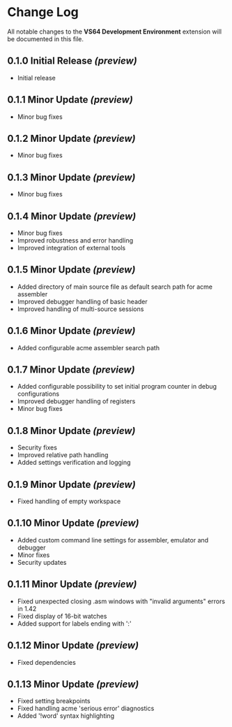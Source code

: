 # Change Log
All notable changes to the **VS64 Development Environment** extension will be documented in this file.

## 0.1.0 Initial Release _(preview)_
- Initial release

## 0.1.1 Minor Update _(preview)_
- Minor bug fixes

## 0.1.2 Minor Update _(preview)_
- Minor bug fixes

## 0.1.3 Minor Update _(preview)_
- Minor bug fixes

## 0.1.4 Minor Update _(preview)_
- Minor bug fixes
- Improved robustness and error handling
- Improved integration of external tools

## 0.1.5 Minor Update _(preview)_
- Added directory of main source file as default search path for acme assembler
- Improved debugger handling of basic header
- Improved handling of multi-source sessions

## 0.1.6 Minor Update _(preview)_
- Added configurable acme assembler search path

## 0.1.7 Minor Update _(preview)_
- Added configurable possibility to set initial program counter in debug configurations
- Improved debugger handling of registers
- Minor bug fixes

## 0.1.8 Minor Update _(preview)_
- Security fixes
- Improved relative path handling
- Added settings verification and logging

## 0.1.9 Minor Update _(preview)_
- Fixed handling of empty workspace

## 0.1.10 Minor Update _(preview)_
- Added custom command line settings for assembler, emulator and debugger
- Minor fixes
- Security updates

## 0.1.11 Minor Update _(preview)_
- Fixed unexpected closing .asm windows with "invalid arguments" errors in 1.42
- Fixed display of 16-bit watches
- Added support for labels ending with ':'

## 0.1.12 Minor Update _(preview)_
- Fixed dependencies

## 0.1.13 Minor Update _(preview)_
- Fixed setting breakpoints
- Fixed handling acme 'serious error' diagnostics
- Added '!word' syntax highlighting
